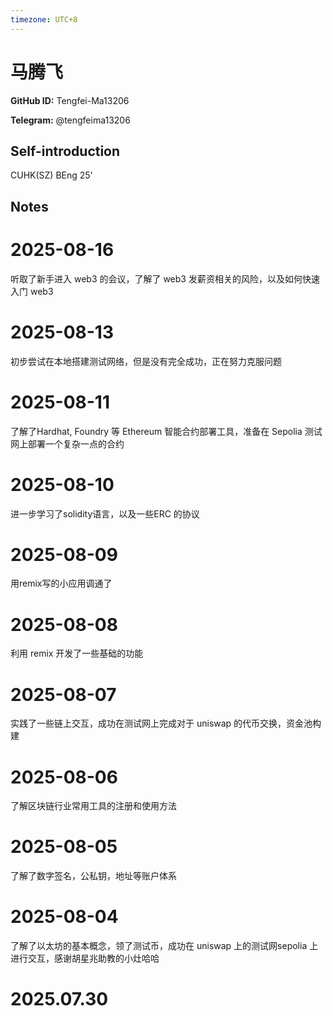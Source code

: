 ```yaml
---
timezone: UTC+8
---
```


# 马腾飞

**GitHub ID:** Tengfei-Ma13206

**Telegram:** @tengfeima13206

## Self-introduction

CUHK(SZ) BEng 25'

## Notes

<!-- Content_START -->
# 2025-08-16

听取了新手进入 web3 的会议，了解了 web3 发薪资相关的风险，以及如何快速入门 web3

# 2025-08-13

初步尝试在本地搭建测试网络，但是没有完全成功，正在努力克服问题

# 2025-08-11

了解了Hardhat, Foundry 等 Ethereum 智能合约部署工具，准备在 Sepolia 测试网上部署一个复杂一点的合约

# 2025-08-10

进一步学习了solidity语言，以及一些ERC 的协议

# 2025-08-09

用remix写的小应用调通了

# 2025-08-08

利用 remix 开发了一些基础的功能

# 2025-08-07

实践了一些链上交互，成功在测试网上完成对于 uniswap 的代币交换，资金池构建

# 2025-08-06

了解区块链行业常用工具的注册和使用方法

# 2025-08-05

了解了数字签名，公私钥，地址等账户体系

# 2025-08-04

了解了以太坊的基本概念，领了测试币，成功在 uniswap 上的测试网sepolia 上进行交互，感谢胡星兆助教的小灶哈哈


# 2025.07.30


<!-- Content_END -->
